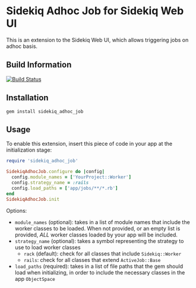 # Sidekiq Adhoc Job for Sidekiq Web UI

This is an extension to the Sidekiq Web UI, which allows triggering jobs on adhoc basis.

## Build Information

[![Build Status](https://travis-ci.org/gohkhoonhiang/sidekiq_adhoc_job.svg?branch=master)](https://travis-ci.org/gohkhoonhiang/sidekiq_adhoc_job)

## Installation

```
gem install sidekiq_adhoc_job
```

## Usage

To enable this extension, insert this piece of code in your app at the initialization stage:

```ruby
require 'sidekiq_adhoc_job'

SidekiqAdhocJob.configure do |config|
  config.module_names = ['YourProject::Worker']
  config.strategy_name = :rails
  config.load_paths = ['app/jobs/**/*.rb']
end
SidekiqAdhocJob.init
```

Options:

- `module_names` (optional): takes in a list of module names that include the worker classes to be loaded. When not provided, or an empty list is provided, *ALL* worker classes loaded by your app will be included.
- `strategy_name` (optional): takes a symbol representing the strategy to use to load worker classes
  - `rack` (default): check for all classes that include `Sidekiq::Worker`
  - `rails`: check for all classes that extend `ActiveJob::Base`
- `load_paths` (required): takes in a list of file paths that the gem should load when initializing, in order to include the necessary classes in the app `ObjectSpace`
